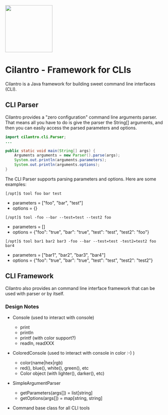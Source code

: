 <img src="https://pbs.twimg.com/profile_images/1509319481/Cilantro-Large_400x400.png" width="150">

# Cilantro - Framework for CLIs
Cilantro is a Java framework for building sweet command line interfaces (CLI).

## CLI Parser 
Cilantro provides a "zero configuration" command line arguments parser.  That means all you have to do is give the parser the String[] arguments, and then you can easily access the parsed parameters and options.

```java
import cilantro.cli.Parser;
...

public static void main(String[] args) {
    Arguments arguments = new Parser().parse(args);
    System.out.println(arguments.parameters);
    System.out.println(arguments.options);
}
```

The CLI Parser supports parsing parameters and options.  Here are some examples:
```
[/opt]$ tool foo bar test
```
 - parameters = ["foo", "bar", "test"]
 - options = {}

```
[/opt]$ tool -foo --bar --test=test --test2 foo
```
 - parameters = []
 - options = {"foo": "true", "bar": "true", "test": "test", "test2": "foo"}


```
[/opt]$ tool bar1 bar2 bar3 -foo --bar --test=test -test2=test2 foo bar4
```
 - parameters = ["bar1", "bar2", "bar3", "bar4"]
 - options = {"foo": "true", "bar": "true", "test": "test", "test2": "test2"}





## CLI Framework
Cilantro also provides an command line interface framework that can be used with parser or by itself.


### Design Notes
 - Console (used to interact with console)
   - print
   - println
   - printf (with color support?)
   - readln, readXXX
 
 - ColoredConsole (used to interact with console in color :-) )
    - color(name|hex|rgb)
    - red(), blue(), white(), green(), etc
    - Color object (with lighter(), darker(), etc)
 
 - SimpleArgumentParser
   - getParameters(args[]) = list[string]
   - getOptions(args[]) = map[string, string]
   
 - Command base class for all CLI tools
 
